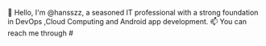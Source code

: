 👋 Hello, I'm @hansszz, a seasoned IT professional with a strong foundation in DevOps ,Cloud Computing and Android app development.
📫 You can reach me through #
